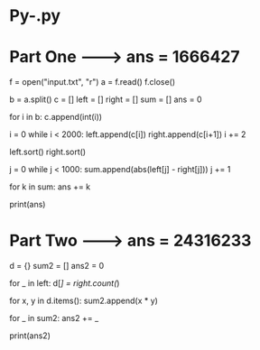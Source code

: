 # Py-.py
# Part One ---> ans = 1666427

f = open("input.txt", "r")
a = f.read()
f.close()

b = a.split()
c = []
left = []
right = []
sum = []
ans = 0

for i in b:
    c.append(int(i))

i = 0
while i < 2000:
    left.append(c[i])
    right.append(c[i+1])
    i += 2

left.sort()
right.sort()

j = 0
while j < 1000:
    sum.append(abs(left[j] - right[j]))
    j += 1

for k in sum:
    ans += k

print(ans)


# Part Two ---> ans = 24316233
d = {}
sum2 = []
ans2 = 0

for _ in left:
    d[_] = right.count(_)

for x, y in d.items():
    sum2.append(x * y)

for _ in sum2:
    ans2 += _

print(ans2)

